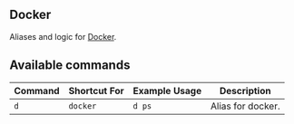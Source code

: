 ## Docker

Aliases and logic for [Docker](https://www.docker.com/).

## Available commands

| Command         | Shortcut For             | Example Usage   | Description                               |
| --------------- | ------------------------ | --------------- | ----------------------------------------- |
| `d`             | `docker`                 | `d ps`          | Alias for docker.                         |
